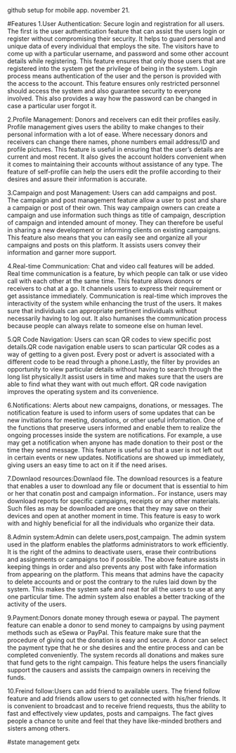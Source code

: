  github setup for mobile app. november 21.


 #Features
 1.User Authentication: Secure login and registration for all users.
The first is the user authentication feature that can assist the users login or register without compromising their security. It helps to guard personal and unique data of every individual that employs the site. The visitors have to come up with a particular username, and password and some other account details while registering. This feature ensures that only those users that are registered into the system get the privilege of being in the system. Login process means authentication of the user and the person is provided with the access to the account. This feature ensures only restricted personnel should access the system and also guarantee security to everyone involved. This also provides a way how the password can be changed in case a particular user forgot it.

2.Profile Management: Donors and receivers can edit their profiles easily.
Profile management gives users the ability to make changes to their personal information with a lot of ease. Where necessary donors and receivers can change there names, phone numbers email address/ID and profile pictures. This feature is useful in ensuring that the user’s details are current and most recent. It also gives the account holders convenient when it comes to maintaining their accounts without assistance of any type. The feature of self-profile can help the users edit the profile according to their desires and assure their information is accurate.

 
3.Campaign and post Management: Users can add campaigns and post.
The campaign and post management feature allow a user to post and share a campaign or post of their own. This way campaign owners can create a campaign and use information such things as title of campaign, description of campaign and intended amount of money. They can therefore be useful in sharing a new development or informing clients on existing campaigns. This feature also means that you can easily see and organize all your campaigns and posts on this platform. It assists users convey their information and garner more support.


4.Real-time Communication: Chat and video call features will be added.
Real time communication is a feature, by which people can talk or use video call with each other at the same time. This feature allows donors or receivers to chat at a go. It channels users to express their requirement or get assistance immediately. Communication is real-time which improves the interactivity of the system while enhancing the trust of the users. It makes sure that individuals can appropriate pertinent individuals without necessarily having to log out. It also humanises the communication process because people can always relate to someone else on human level.

5.QR Code Navigation: Users can scan QR codes to view specific post details.QR code navigation enable users to scan particular QR codes as a way of getting to a given post. Every post or advert is associated with a different code to be read through a phone.Lastly, the filter by provides an opportunity to view particular details without having to search through the long list physically.It assist users in time and makes sure that the users are able to find what they want with out much effort. QR code navigation improves the operating system and its convenience.
 

6.Notifications: Alerts about new campaigns, donations, or messages.
The notification feature is used to inform users of some updates that can be new invitiations for meeting, donations, or other useful information. One of the functions that preserve users informed and enable them to realize the ongoing processes inside the system are notifications. For example, a use may get a notification when anyone has made donation to their post or the time they send message. This feature is useful so that a user is not left out in certain events or new updates. Notifications are showed up immediately, giving users an easy time to act on it if the need arises.

7.Downlaod resources:Downlaod file.
The download resources is a feature that enables a user to download any file or document that is essential to him or her that conatin post and campaign information.. For instance, users may download reports for specific campaigns, receipts or any other materials. Such files as may be downloaded are ones that they may save on their devices and open at another moment in time. This feature is easy to work with and highly beneficial for all the individuals who organize their data.

8.Admin  system:Admin can delete users,post,campaign.
The admin system used in the platform enables the platforms administrators to work efficiently. It is the right of the admins to deactivate users, erase their contributions and assignments or campaigns too if possible. The above feature assists in keeping things in order and also prevents any post with fake information from appearing on the platform. This means that admins have the capacity to delete accounts and or post the contrary to the rules laid down by the system. This makes the system safe and neat for all the users to use at any one particular time. The admin system also enables a better tracking of the activity of the users.


9.Payment:Donors donate money through esewa or paypal.
The payment feature can enable a donor to send money to campaigns by using payment methods such as eSewa or PayPal. This feature make sure that the procedure of giving out the donation is easy and secure. A donor can select the payment type that he or she desires and the entire process and can be completed conveniently. The system records all donations and makes sure that fund gets to the right campaign. This feature helps the users financially support the causers and assists the campaign owners in receiving the funds.

10.Freind follow:Users can add friend to available users.
The friend follow feature and add friends allow users to get connected with his/her friends. It is convenient to broadcast and to receive friend requests, thus the ability to fast and effectively view updates, posts and campaigns. The fact gives people a chance to unite and feel that they have like-minded brothers and sisters among others.

 #state management
 getx

